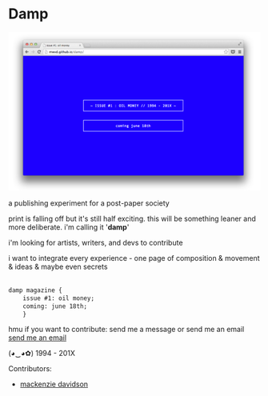 Damp
================

![alt text](https://raw.githubusercontent.com/mwvd/damp/gh-pages/assets/1.png "screen")


a publishing experiment for a post-paper society


print is falling off but it's still half exciting. this will be something leaner and more deliberate. i'm calling it '**damp**'

i'm looking for artists, writers, and devs to contribute

i want to integrate every experience - one page of composition & movement & ideas & maybe even secrets


```

damp magazine {
    issue #1: oil money;
    coming: june 18th;
    }

```


hmu if you want to contribute: 
send me a message or send me an email [send me an email](mailto:mwvdavidson@gmail.com "hmu")


(◕‿◕✿)
1994 - 201X





Contributors:
+ [mackenzie davidson](mvckenzie.com "come thru")
